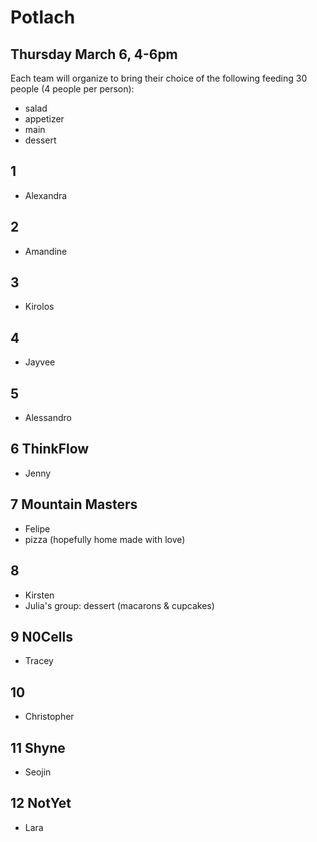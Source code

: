 # Potlach
## Thursday March 6, 4-6pm

Each team will organize to bring their choice of the following feeding 30 people (4 people per person):
- salad
- appetizer
- main
- dessert

## 1
- Alexandra



## 2
- Amandine


## 3
- Kirolos



## 4
- Jayvee


## 5
- Alessandro


## 6 ThinkFlow
- Jenny


## 7 Mountain Masters
- Felipe
- pizza (hopefully home made with love)


## 8
- Kirsten
- Julia's group: dessert (macarons & cupcakes)


## 9 N0Cells
- Tracey


## 10
- Christopher

## 11 Shyne
- Seojin


## 12 NotYet
- Lara


